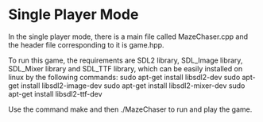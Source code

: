 # Single Player Mode
In the single player mode, there is a main file called MazeChaser.cpp and the header file corresponding to it is game.hpp.

To run this game, the requirements are SDL2 library, SDL_Image library, SDL_Mixer library and SDL_TTF library, which can be easily installed on linux by the following commands:
sudo apt-get install libsdl2-dev
sudo apt-get install libsdl2-image-dev
sudo apt-get install libsdl2-mixer-dev
sudo apt-get install libsdl2-ttf-dev

Use the command make and then ./MazeChaser to run and play the game.

